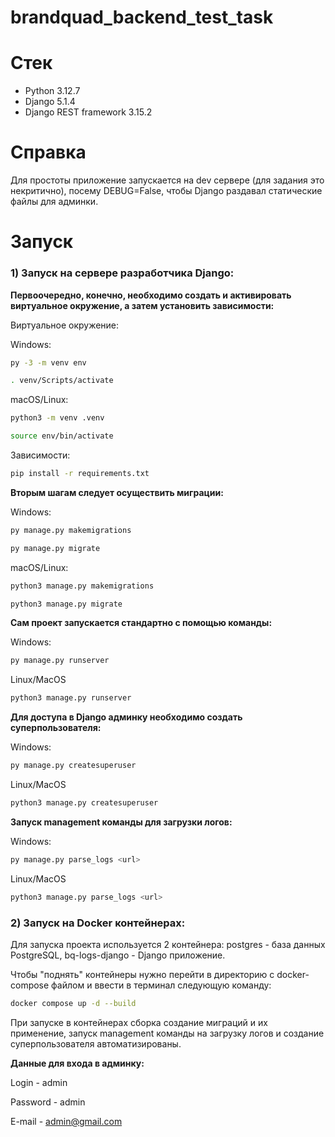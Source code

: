 # brandquad_backend_test_task

# Стек

- Python 3.12.7
- Django 5.1.4
- Django REST framework 3.15.2

# Справка

Для простоты приложение запускается на dev сервере (для задания это некритично), посему DEBUG=False, чтобы Django раздавал статические файлы для админки.

# Запуск

### 1) Запуск на сервере разработчика Django:

**Первоочередно, конечно, необходимо создать и активировать виртуальное окружение, а затем установить зависимости:**

Виртуальное окружение:

Windows:

```bash
py -3 -m venv env
```

```bash
. venv/Scripts/activate 
```

macOS/Linux:

```bash
python3 -m venv .venv
```

```bash
source env/bin/activate
```

Зависимости:

```bash
pip install -r requirements.txt
```

**Вторым шагам следует осуществить миграции:**

Windows: 

```bash
py manage.py makemigrations
```

```bash
py manage.py migrate
```

macOS/Linux:

```bash
python3 manage.py makemigrations
```

```bash
python3 manage.py migrate
```

**Сам проект запускается стандартно с помощью команды:**

Windows:

```bash
py manage.py runserver
```
Linux/MacOS

```bash
python3 manage.py runserver
```

**Для доступа в Django админку необходимо создать суперпользователя:**

Windows:

```bash
py manage.py createsuperuser
```
Linux/MacOS

```bash
python3 manage.py createsuperuser
```

**Запуск management команды для загрузки логов:**

Windows:

```bash
py manage.py parse_logs <url>
```

Linux/MacOS

```bash
python3 manage.py parse_logs <url>
```


### 2) Запуск на Docker контейнерах:

Для запуска проекта используется 2 контейнера: postgres - база данных PostgreSQL, bq-logs-django - Django приложение.

Чтобы "поднять" контейнеры нужно перейти в директорию с docker-compose файлом и ввести в терминал следующую команду:

```bash
docker compose up -d --build
```

При запуске в контейнерах сборка создание миграций и их применение, запуск management команды на загрузку логов и создание суперпользователя автоматизированы.

**Данные для входа в админку:**

Login - admin

Password - admin

E-mail - admin@gmail.com

